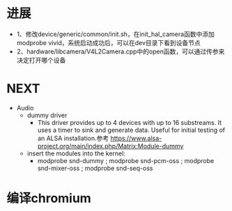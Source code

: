 # 进展
- 1、修改device/generic/common/init.sh，在init_hal_camera函数中添加 modprobe vivid，系统启动成功后，可以在dev目录下看到设备节点
- 2、hardware/libcamera/V4L2Camera.cpp中的open函数，可以通过传参来决定打开哪个设备

# NEXT
- Audio
  -  dummy driver
     - This driver provides up to 4 devices with up to 16 substreams. It uses a timer to sink and generate data. Useful for initial testing of an ALSA installation.参考 https://www.alsa-project.org/main/index.php/Matrix:Module-dummy
  -  insert the modules into the kernel:
     - modprobe snd-dummy ; modprobe snd-pcm-oss ; modprobe snd-mixer-oss ; modprobe snd-seq-oss
     
     
# 编译chromium
